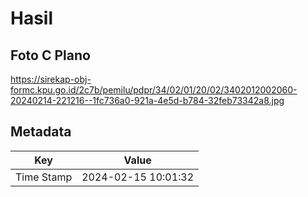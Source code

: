 # Hasil

## Foto C Plano

https://sirekap-obj-formc.kpu.go.id/2c7b/pemilu/pdpr/34/02/01/20/02/3402012002060-20240214-221216--1fc736a0-921a-4e5d-b784-32feb73342a8.jpg


## Metadata

| Key        | Value               |
| ---------- | ------------------- |
| Time Stamp | 2024-02-15 10:01:32 |



